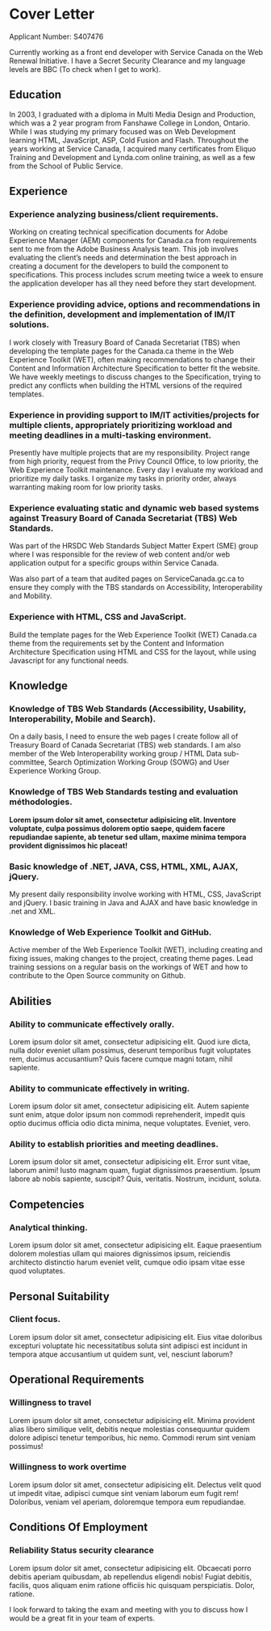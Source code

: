# Cover Letter
Applicant Number: S407476

Currently working as a front end developer with Service Canada on the Web Renewal Initiative. I have a Secret Security Clearance and my language levels are BBC (To check when I get to work).

## Education

In 2003, I graduated with a diploma in Multi Media Design and Production, which was a 2 year program from Fanshawe College in London, Ontario. While I was studying my primary focused was on Web Development learning HTML, JavaScript, ASP, Cold Fusion and Flash. Throughout the years working at Service Canada, I acquired many certificates from Eliquo Training and Development and Lynda.com online training, as well as a few from the School of Public Service.

## Experience

### Experience analyzing business/client requirements.

Working on creating technical specification documents for Adobe Experience Manager (AEM) components for Canada.ca from requirements sent to me from the Adobe Business Analysis team. This job involves evaluating the client’s needs and determination the best approach in creating a document for the developers to build the component to specifications. This process includes scrum meeting twice a week to ensure the application developer has all they need before they start development. 

### Experience providing advice, options and recommendations in the definition, development and implementation of IM/IT solutions.

I work closely with Treasury Board of Canada Secretariat (TBS) when developing the template pages for the Canada.ca theme in the Web Experience Toolkit (WET), often making recommendations to change their Content and Information Architecture Specification to better fit the website. We have weekly meetings to discuss changes to the Specification, trying to predict any conflicts when building the HTML versions of the required templates.

### Experience in providing support to IM/IT activities/projects for multiple clients, appropriately prioritizing workload and meeting deadlines in a multi-tasking environment.

Presently have multiple projects that are my responsibility. Project range from high priority, request from the Privy Council Office, to low priority, the Web Experience Toolkit maintenance. Every day I evaluate my workload and prioritize my daily tasks. I organize my tasks in priority order, always warranting making room for low priority tasks. 

### Experience evaluating static and dynamic web based systems against Treasury Board of Canada Secretariat (TBS) Web Standards.

Was part of the HRSDC Web Standards Subject Matter Expert (SME) group where I was responsible for the review of web content and/or web application output for a specific groups within Service Canada.

Was also part of a team that audited pages on ServiceCanada.gc.ca to ensure they comply with the TBS standards on Accessibility, Interoperability and Mobility.

### Experience with HTML, CSS and JavaScript.

Build the template pages for the Web Experience Toolkit (WET) Canada.ca theme from the requirements set by the Content and Information Architecture Specification using HTML and CSS for the layout, while using Javascript for any functional needs.

## Knowledge

### Knowledge of TBS Web Standards (Accessibility, Usability, Interoperability, Mobile and Search).

On a daily basis, I need to ensure the web pages I create follow all of Treasury Board of Canada Secretariat (TBS) web standards. I am also member of the Web Interoperability working group / HTML Data sub-committee, Search Optimization Working Group (SOWG) and User Experience Working Group.

### Knowledge of TBS Web Standards testing and evaluation méthodologies.

**Lorem ipsum dolor sit amet, consectetur adipisicing elit. Inventore voluptate, culpa possimus dolorem optio saepe, quidem facere repudiandae sapiente, ab tenetur sed ullam, maxime minima tempora provident dignissimos hic placeat!**

### Basic knowledge of .NET, JAVA, CSS, HTML, XML, AJAX, jQuery.

My present daily responsibility involve working with HTML, CSS, JavaScript and jQuery. I basic training in Java and AJAX and have basic knowledge in .net and XML.

### Knowledge of Web Experience Toolkit and GitHub.

Active member of the Web Experience Toolkit (WET), including creating and fixing issues, making changes to the project, creating theme pages.  Lead training sessions on a regular basis on the workings of WET and how to contribute to the Open Source community on Github.

## Abilities

### Ability to communicate effectively orally.

Lorem ipsum dolor sit amet, consectetur adipisicing elit. Quod iure dicta, nulla dolor eveniet ullam possimus, deserunt temporibus fugit voluptates rem, ducimus accusantium? Quis facere cumque magni totam, nihil sapiente.

### Ability to communicate effectively in writing.

Lorem ipsum dolor sit amet, consectetur adipisicing elit. Autem sapiente sunt enim, atque dolor ipsum non commodi reprehenderit, impedit quis optio ducimus officia odio dicta minima, neque voluptates. Eveniet, vero.

### Ability to establish priorities and meeting deadlines.

Lorem ipsum dolor sit amet, consectetur adipisicing elit. Error sunt vitae, laborum animi! Iusto magnam quam, fugiat dignissimos praesentium. Ipsum labore ab nobis sapiente, suscipit? Quis, veritatis. Nostrum, incidunt, soluta.

## Competencies

### Analytical thinking.

Lorem ipsum dolor sit amet, consectetur adipisicing elit. Eaque praesentium dolorem molestias ullam qui maiores dignissimos ipsum, reiciendis architecto distinctio harum eveniet velit, cumque odio ipsam vitae esse quod voluptates.

## Personal Suitability

### Client focus.

Lorem ipsum dolor sit amet, consectetur adipisicing elit. Eius vitae doloribus excepturi voluptate hic necessitatibus soluta sint adipisci est incidunt in tempora atque accusantium ut quidem sunt, vel, nesciunt laborum?

## Operational Requirements

### Willingness to travel

Lorem ipsum dolor sit amet, consectetur adipisicing elit. Minima provident alias libero similique velit, debitis neque molestias consequuntur quidem dolore adipisci tenetur temporibus, hic nemo. Commodi rerum sint veniam possimus!

### Willingness to work overtime

Lorem ipsum dolor sit amet, consectetur adipisicing elit. Delectus velit quod ut impedit vitae, adipisci cumque sint veniam laborum eum fugit rem! Doloribus, veniam vel aperiam, doloremque tempora eum repudiandae.

## Conditions Of Employment

### Reliability Status security clearance

Lorem ipsum dolor sit amet, consectetur adipisicing elit. Obcaecati porro debitis aperiam quibusdam, ab repellendus eligendi nobis! Fugiat debitis, facilis, quos aliquam enim ratione officiis hic quisquam perspiciatis. Dolor, ratione.

I look forward to taking the exam and meeting with you to discuss how I would be a great fit in your team of experts.
